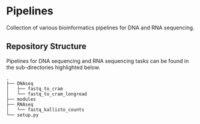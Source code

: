 # Pipelines

Collection of various bioinformatics pipelines for DNA and RNA sequencing.

## Repository Structure

Pipelines for DNA sequencing and RNA sequencing tasks can be found in the sub-directories highlighted below.

```
.
├── DNAseq
│   ├── fastq_to_cram
│   └── fastq_to_cram_longread
├── modules
├── RNAseq
│   └── fastq_kallisto_counts
└── setup.py
```
